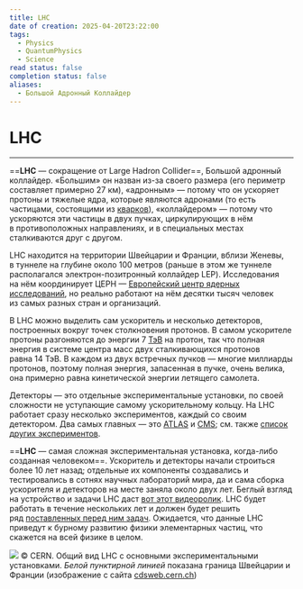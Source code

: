 ```yaml
---
title: LHC
date of creation: 2025-04-20T23:22:00
tags:
  - Physics
  - QuantumPhysics
  - Science
read status: false
completion status: false
aliases:
  - Большой Адронный Коллайдер
---
```

# LHC
---

==**LHC** — сокращение от Large Hadron Collider==, Большой адронный коллайдер. «Большим» он назван из-за своего размера (его периметр составляет примерно 27 км), «адронным» — потому что он ускоряет протоны и тяжелые ядра, которые являются адронами (то есть частицами, состоящими из [кварков](http://nuclphys.sinp.msu.ru/spargalka/a19.htm)), «коллайдером» — потому что ускоряются эти частицы в двух пучках, циркулирующих в нём в противоположных направлениях, и в специальных местах сталкиваются друг с другом.

LHC находится на территории Швейцарии и Франции, вблизи Женевы, в туннеле на глубине около 100 метров (раньше в этом же туннеле располагался электрон-позитронный коллайдер LEP). Исследования на нём координирует ЦЕРН — [Европейский центр ядерных исследований](https://elementy.ru/lib/430082), но реально работают на нём десятки тысяч человек из самых разных стран и организаций.

В LHC можно выделить сам ускоритель и несколько детекторов, построенных вокруг точек столкновения протонов. В самом ускорителе протоны разгоняются до энергии 7 [ТэВ](https://elementy.ru/LHC/HEP/measures) на протон, так что полная энергия в системе центра масс двух сталкивающихся протонов равна 14 ТэВ. В каждом из двух встречных пучков — многие миллиарды протонов, поэтому полная энергия, запасенная в пучке, очень велика, она примерно равна кинетической энергии летящего самолета.

Детекторы — это отдельные экспериментальные установки, по своей сложности не уступающие самому ускорительному кольцу. На LHC работает сразу несколько экспериментов, каждый со своим детектором. Два самых главных — это [ATLAS](http://atlas.ch/) и [CMS](http://cms.cern.ch/); см. также [список других экспериментов](http://public.web.cern.ch/Public/Content/Chapters/AboutCERN/CERNFuture/LHCExperiments/LHCExperiments-en.html).

==**LHC** — самая сложная экспериментальная установка, когда-либо созданная человеком==. Ускоритель и детекторы начали строиться более 10 лет назад; отдельные их компоненты создавались и тестировались в сотнях научных лабораторий мира, да и сама сборка ускорителя и детекторов на месте заняла около двух лет. Беглый взгляд на устройство и задачи LHC даст [вот этот видеоролик](http://www.youtube.com/watch?v=67q_2V6xOxE&feature=related). LHC будет работать в течение нескольких лет и должен будет решить ряд [поставленных перед ним задач](https://elementy.ru/LHC/LHC/tasks). Ожидается, что данные LHC приведут к бурному развитию физики элементарных частиц, что скажется на всей физике в целом.

![](https://elementy.ru/images/lhc/lhc_overall_view_600.jpg)
© CERN. Общий вид LHC с основными экспериментальными установками. _Белой пунктирной линией_ показана граница Швейцарии и Франции (изображение с сайта [cdsweb.cern.ch](https://cds.cern.ch/))
